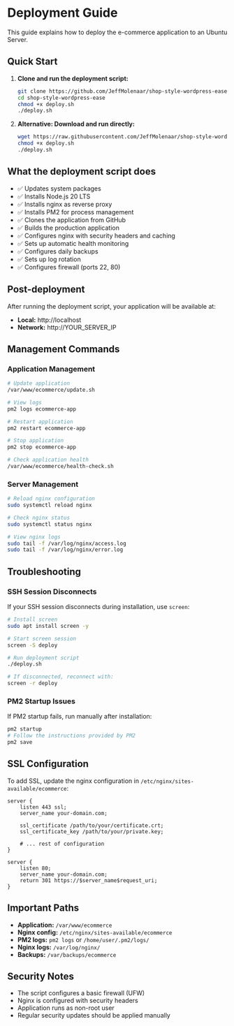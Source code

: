
# Deployment Guide

This guide explains how to deploy the e-commerce application to an Ubuntu Server.

## Quick Start

1. **Clone and run the deployment script:**
   ```bash
   git clone https://github.com/JeffMolenaar/shop-style-wordpress-ease.git
   cd shop-style-wordpress-ease
   chmod +x deploy.sh
   ./deploy.sh
   ```

2. **Alternative: Download and run directly:**
   ```bash
   wget https://raw.githubusercontent.com/JeffMolenaar/shop-style-wordpress-ease/main/deploy.sh
   chmod +x deploy.sh
   ./deploy.sh
   ```

## What the deployment script does

- ✅ Updates system packages
- ✅ Installs Node.js 20 LTS
- ✅ Installs nginx as reverse proxy
- ✅ Installs PM2 for process management
- ✅ Clones the application from GitHub
- ✅ Builds the production application
- ✅ Configures nginx with security headers and caching
- ✅ Sets up automatic health monitoring
- ✅ Configures daily backups
- ✅ Sets up log rotation
- ✅ Configures firewall (ports 22, 80)

## Post-deployment

After running the deployment script, your application will be available at:
- **Local:** http://localhost
- **Network:** http://YOUR_SERVER_IP

## Management Commands

### Application Management
```bash
# Update application
/var/www/ecommerce/update.sh

# View logs
pm2 logs ecommerce-app

# Restart application
pm2 restart ecommerce-app

# Stop application
pm2 stop ecommerce-app

# Check application health
/var/www/ecommerce/health-check.sh
```

### Server Management
```bash
# Reload nginx configuration
sudo systemctl reload nginx

# Check nginx status
sudo systemctl status nginx

# View nginx logs
sudo tail -f /var/log/nginx/access.log
sudo tail -f /var/log/nginx/error.log
```

## Troubleshooting

### SSH Session Disconnects
If your SSH session disconnects during installation, use `screen`:

```bash
# Install screen
sudo apt install screen -y

# Start screen session
screen -S deploy

# Run deployment script
./deploy.sh

# If disconnected, reconnect with:
screen -r deploy
```

### PM2 Startup Issues
If PM2 startup fails, run manually after installation:

```bash
pm2 startup
# Follow the instructions provided by PM2
pm2 save
```

## SSL Configuration

To add SSL, update the nginx configuration in `/etc/nginx/sites-available/ecommerce`:

```nginx
server {
    listen 443 ssl;
    server_name your-domain.com;
    
    ssl_certificate /path/to/your/certificate.crt;
    ssl_certificate_key /path/to/your/private.key;
    
    # ... rest of configuration
}

server {
    listen 80;
    server_name your-domain.com;
    return 301 https://$server_name$request_uri;
}
```

## Important Paths

- **Application:** `/var/www/ecommerce`
- **Nginx config:** `/etc/nginx/sites-available/ecommerce`
- **PM2 logs:** `pm2 logs` or `/home/user/.pm2/logs/`
- **Nginx logs:** `/var/log/nginx/`
- **Backups:** `/var/backups/ecommerce`

## Security Notes

- The script configures a basic firewall (UFW)
- Nginx is configured with security headers
- Application runs as non-root user
- Regular security updates should be applied manually
